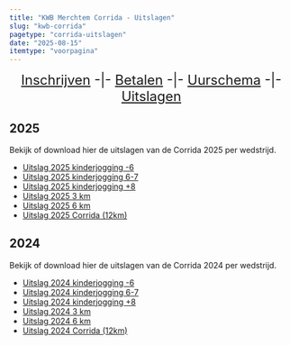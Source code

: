 ```yaml
---
title: "KWB Merchtem Corrida - Uitslagen"
slug: "kwb-corrida"
pagetype: "corrida-uitslagen"
date: "2025-08-15"
itemtype: "voorpagina"
---
```

<div style="font-size: 24px; text-align: center;">
<a href="/corrida#inschrijven">Inschrijven</a>  -|- <a href="/corrida#betaling">Betalen</a> -|- <a href="/corrida#uurschema">Uurschema</a> -|- <a href="uitslagen">Uitslagen</a>
</div>

## 2025
Bekijk of download hier de uitslagen van de Corrida 2025 per wedstrijd.

*  [Uitslag 2025 kinderjogging -6](/media/corrida/2025/uitslag_-6j.pdf)
*  [Uitslag 2025 kinderjogging 6-7](/media/corrida/2025/uitslag_6-7j.pdf)
*  [Uitslag 2025 kinderjogging +8](/media/corrida/2025/uitslag_+8j.pdf)
*  [Uitslag 2025 3 km](/media/corrida/2025/uitslag_3km.pdf)
*  [Uitslag 2025 6 km](/media/corrida/2025/uitslag_6km.pdf)
*  [Uitslag 2025 Corrida (12km)](/media/corrida/2025/uitslag_corrida.pdf)

## 2024
Bekijk of download hier de uitslagen van de Corrida 2024 per wedstrijd.

*  [Uitslag 2024 kinderjogging -6](/media/corrida/2024/uitslag_-6j.pdf)
*  [Uitslag 2024 kinderjogging 6-7](/media/corrida/2024/uitslag_6-7j.pdf)
*  [Uitslag 2024 kinderjogging +8](/media/corrida/2024/uitslag_+8j.pdf)
*  [Uitslag 2024 3 km](/media/corrida/2024/uitslag_3km.pdf)
*  [Uitslag 2024 6 km](/media/corrida/2024/uitslag_6km.pdf)
*  [Uitslag 2024 Corrida (12km)](/media/corrida/2024/uitslag_corrida.pdf)
